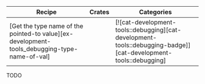 | Recipe | Crates | Categories |
|--------|--------|------------|
| [Get the type name of the pointed-to value][ex-development-tools_debugging-type-name-of-val] |  | [![cat-development-tools::debugging][cat-development-tools::debugging-badge]][cat-development-tools::debugging] |

<div class="hidden">
TODO
</div>
